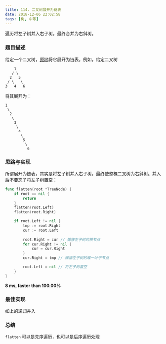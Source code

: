 ```yaml
---
title: 114. 二叉树展开为链表
date: 2018-12-06 22:02:58
tags: [树, 中等]
---
```

遍历将左子树并入右子树，最终合并为右斜树。

<!-- more -->

### 题目描述

给定一个二叉树，[原地](https://baike.baidu.com/item/%E5%8E%9F%E5%9C%B0%E7%AE%97%E6%B3%95/8010757)将它展开为链表。例如，给定二叉树

```
    1
   / \
  2   5
 / \   \
3   4   6
```

将其展开为：

```
1
 \
  2
   \
    3
     \
      4
       \
        5
         \
          6
```



### 思路与实现

所谓展开为链表，其实是将左子树并入右子树，最终使整棵二叉树为右斜树。并入后不要忘了将左子树置空：

```go
func flatten(root *TreeNode) {
	if root == nil {
		return
	}
	flatten(root.Left)
	flatten(root.Right)

	if root.Left != nil {
		tmp := root.Right
		cur := root.Left
		
		root.Right = cur // 嫁接左子树的根节点
		for cur.Right != nil {
			cur = cur.Right
		}
		cur.Right = tmp // 嫁接左子树的唯一叶子节点

		root.Left = nil // 将左子树置空
	}
}
```

**8 ms, faster than 100.00%**



### 最佳实现

如上的递归并入



### 总结

 `flatten` 可以是先序遍历，也可以是后序遍历处理

